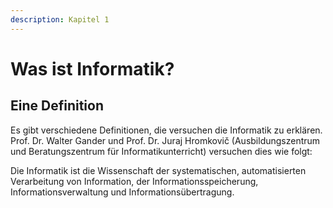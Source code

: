 ```yaml
---
description: Kapitel 1
---
```


# Was ist Informatik?

## Eine Definition

Es gibt verschiedene Definitionen, die versuchen die Informatik zu erklären. Prof. Dr. Walter Gander und Prof. Dr. Juraj Hromkovič (Ausbildungszentrum und Beratungszentrum für Informatikunterricht) versuchen dies wie folgt:

Die Informatik ist die Wissenschaft der systematischen, automatisierten Verarbeitung von Information, der Informationsspeicherung, Informationsverwaltung und Informationsübertragung.
